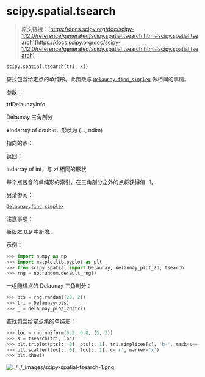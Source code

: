 # scipy.spatial.tsearch

> 原文链接：[https://docs.scipy.org/doc/scipy-1.12.0/reference/generated/scipy.spatial.tsearch.html#scipy.spatial.tsearch](https://docs.scipy.org/doc/scipy-1.12.0/reference/generated/scipy.spatial.tsearch.html#scipy.spatial.tsearch)

```py
scipy.spatial.tsearch(tri, xi)
```

查找包含给定点的单纯形。此函数与 [`Delaunay.find_simplex`](https://docs.scipy.org/doc/scipy-1.12.0/reference/generated/scipy.spatial.Delaunay.find_simplex.html#scipy.spatial.Delaunay.find_simplex "scipy.spatial.Delaunay.find_simplex") 做相同的事情。

参数：

**tri**DelaunayInfo

Delaunay 三角剖分

**xi**ndarray of double，形状为 (…, ndim)

指向的点：

返回：

**i**ndarray of int，与 *xi* 相同的形状

每个点包含的单纯形的索引。在三角剖分之外的点将获得值 -1。

另请参阅：

[`Delaunay.find_simplex`](https://docs.scipy.org/doc/scipy-1.12.0/reference/generated/scipy.spatial.Delaunay.find_simplex.html#scipy.spatial.Delaunay.find_simplex "scipy.spatial.Delaunay.find_simplex")

注意事项：

新版本 0.9 中新增。

示例：

```py
>>> import numpy as np
>>> import matplotlib.pyplot as plt
>>> from scipy.spatial import Delaunay, delaunay_plot_2d, tsearch
>>> rng = np.random.default_rng() 
```

一组随机点的 Delaunay 三角剖分：

```py
>>> pts = rng.random((20, 2))
>>> tri = Delaunay(pts)
>>> _ = delaunay_plot_2d(tri) 
```

查找包含给定点集的单纯形：

```py
>>> loc = rng.uniform(0.2, 0.8, (5, 2))
>>> s = tsearch(tri, loc)
>>> plt.triplot(pts[:, 0], pts[:, 1], tri.simplices[s], 'b-', mask=s==-1)
>>> plt.scatter(loc[:, 0], loc[:, 1], c='r', marker='x')
>>> plt.show() 
```

![../../_images/scipy-spatial-tsearch-1.png](../Images/10a4aefad71ffd9b388497e4800024d5.png)
